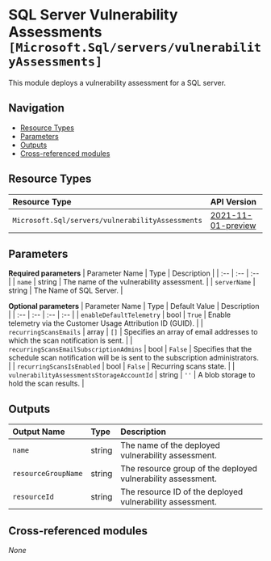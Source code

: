 # SQL Server Vulnerability Assessments `[Microsoft.Sql/servers/vulnerabilityAssessments]`

This module deploys a vulnerability assessment for a SQL server.

## Navigation

- [Resource Types](#Resource-Types)
- [Parameters](#Parameters)
- [Outputs](#Outputs)
- [Cross-referenced modules](#Cross-referenced-modules)

## Resource Types

| Resource Type | API Version |
| :-- | :-- |
| `Microsoft.Sql/servers/vulnerabilityAssessments` | [2021-11-01-preview](https://docs.microsoft.com/en-us/azure/templates/Microsoft.Sql/2021-11-01-preview/servers/vulnerabilityAssessments) |

## Parameters

**Required parameters**
| Parameter Name | Type | Description |
| :-- | :-- | :-- |
| `name` | string | The name of the vulnerability assessment. |
| `serverName` | string | The Name of SQL Server. |

**Optional parameters**
| Parameter Name | Type | Default Value | Description |
| :-- | :-- | :-- | :-- |
| `enableDefaultTelemetry` | bool | `True` | Enable telemetry via the Customer Usage Attribution ID (GUID). |
| `recurringScansEmails` | array | `[]` | Specifies an array of email addresses to which the scan notification is sent. |
| `recurringScansEmailSubscriptionAdmins` | bool | `False` | Specifies that the schedule scan notification will be is sent to the subscription administrators. |
| `recurringScansIsEnabled` | bool | `False` | Recurring scans state. |
| `vulnerabilityAssessmentsStorageAccountId` | string | `''` | A blob storage to hold the scan results. |


## Outputs

| Output Name | Type | Description |
| :-- | :-- | :-- |
| `name` | string | The name of the deployed vulnerability assessment. |
| `resourceGroupName` | string | The resource group of the deployed vulnerability assessment. |
| `resourceId` | string | The resource ID of the deployed vulnerability assessment. |

## Cross-referenced modules

_None_
